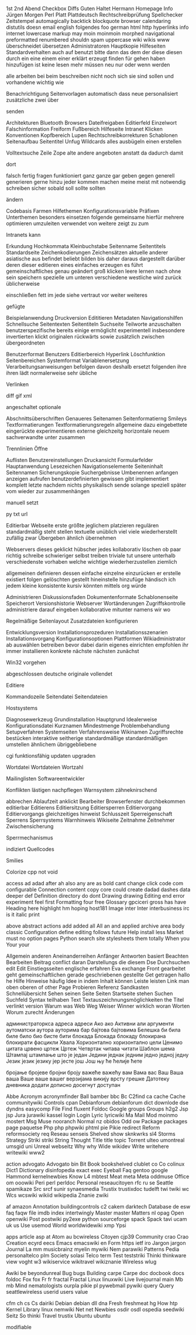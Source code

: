1st 2nd Abend Checkbox Diffs Guten Haltet Hermann Homepage Info Jürgen
Morgen Perl Platt Plattdeutsch Rechtschreibprüfung Spellchecker
Zeitstempel automagically backtick blockquote browser calendaring
distutils doesn email english folgendes foo german html http hyperlinks
info internet lowercase markup may moin moinmoin morphed navigational
preformatted renumbered shouldn spam uppercase wiki wikis www
überschneidet übersetzen Administratoren Hauptkopie Hilfeseiten
Standardverhalten auch auf benutzt bitte dann das dem der diese diesen
durch ein eine einem einer erklärt erzeugt finden für gehen haben
hinzufügen ist keine lesen mehr müssen neu nur oder wenn werden

alle arbeiten bei beim beschreiben nicht noch sich sie sind sollen und
vorhandene wichtig wie

Benachrichtigung Seitenvorlagen automatisch dass neue personalisiert
zusätzliche zwei über

senden

Architekturen Bluetooth Browsers Dateifreigaben Editierfeld Einzelwort
Falschinformation Freiform Fußbereich Hilfeseite Intranet Klicken
Konventionen Kopfbereich Lupen Rechtschreibkorrekturen Schablonen
Seitenaufbau Seitentitel Unfug Wildcards alles ausbügeln einen erstellen

Volltextsuche Zeile Zope alte andere angeboten anstatt da dadurch damit

dort

falsch fertig fragen funktioniert ganz ganze gar geben gegen generell
generieren gerne hinzu jeder kommen machen meine meist mit notwendig
schreiben sicher sobald soll sollte sollten

ändern

Codebasis Farmen Hilfethemen Konfigurationsvariable Präfixen Unterthemen
besonders einsetzen folgende gemeinsame hierfür mehrere optimieren
umzuleiten verwendet von weitere zeigt zu zum

Intranets kann

Erkundung Hochkommata Kleinbuchstabe Seitenname Seitentitels
Standardseite Zeichenkodierungen Zeichensätzen aktuelle anderer
asiatische aus befindet beliebt bilden bis daher daraus dargestellt
darüber deren dieser editieren eines einfaches erzeugen es führt
gemeinschaftliches genau geändert groß klicken leere lernen nach ohne
sein speichern spezielle um unteren verschiedene westliche wird zurück
üblicherweise

einschließen fett im jede siehe vertraut vor weiter weiteres

gefügte

Beispielanwendung Druckversion Edititieren Metadaten Navigationshilfen
Schnellsuche Seitentexten Seitentiteln Suchseite Teilworte anzuschalten
benutzerspezifische bereits einige ermöglicht experimentell insbesondere
invertierten klickt originalen rückwärts sowie zusätzlich zwischen
übergeordneten

Benutzerformat Benutzers Editierbereich Hyperlink Löschfunktion
Seitenbereichen Systemformat Variablenersetzung Verarbeitungsanweisungen
befolgen davon deshalb ersetzt folgenden ihre ihren lädt normalerweise
sehr übliche

Verlinken

diff gif xml

angeschaltet optionale

Abschnittsüberschriften Genaueres Seitenamen Seitenformatierng Smileys
Textformatierungen Textformatierungsregeln allgemeine dazu eingebettete
eingerückte experimentieren externe gleichzeitg horizontale neuem
sachverwandte unter zusammen

Trennlinien Öffne

Auflisten Benutzereinstellungen Druckansicht Formularfelder
Hauptanwendung Lesezeichen Navigationselemente Seiteninhalt Seitennamen
Sicherungskopie Suchergebnisse Umbenennen anfangen anzeigen aufrufen
benutzerdefinierten gewissen gibt implementiert komplett letzte nachdem
nichts physikalisch sende solange speziell später vom wieder zur
zusammenhängen

manuell setzt

py txt url

Editierbar Webseite erste größte jeglichem platzieren regulären
standardmäßig steht stellen textuelle unüblich viel viele
wiederherstellt zufällig zwar Übergeben ähnlich übernehmen

Webservers dieses geklickt hübscher jedes kollaborativ löschen ob paar
richtig schreibe schwieriger selbst treiben triviale tut unsere
unterhalb verschiedenste vorhaben welche wichtige wiederherzustellen
ziemlich

allgemeinen definieren dessen einfache einzelne einzurücken er erstelle
existiert folgen gelöschten gestellt hineinstelle hinzufüge händisch ich
jedem kleine konsistente kursiv könnten mittels org würde

Administrieren Diskussionsfaden Dokumentenformate Schablonenseite
Speicherort Versionshistorie Webserver Wortänderungen Zugriffskontrolle
administriere darauf eingeben kollaborative mitunter namens wir wo

Regelmäßige Seitenlayout Zusatzdateien konfigurieren

Entwicklungsversion Installationsprozeduren Installationsszenarien
Installationsvorgang Konfigurationsoptionen Plattformen
Wikiadministrator ab auswählen betreiben bevor dabei darin eigenes
einrichten empfohlen ihr immer installieren konkrete nächste nächsten
zunächst

Win32 vorgehen

abgeschlossen deutsche originale vollendet

Editiere

Kommandozeile Seitendatei Seitendateien

Hostsystems

Diagnosewerkzeug Grundinstallation Hauptgrund Idealerweise
Konfigurationsdatei Kurznamen Mindestmenge Problembehandlung
Setupverfahren Systemseiten Verfahrensweise Wikinamen Zugriffsrechte
bestücken interaktive seitherige standardmäßige standardmäßigen
umstellen ähnlichem übriggebliebene

cgi funktionsfähig updaten upgraden

Wortdatei Wortdateien Wortzahl

Mailinglisten Softwareentwickler

Konflikten lästigen nachpflegen Warnsystem zähneknirschend

abbrechen Ablaufzeit anklickt Bearbeiter Browserfenster durchbekommen
editierbar Editierens Editiersitzung Editiersperren Editiervorgang
Editiervorgangs gleichzeitiges hinweist Schlusszeit Sperreigenschaft
Sperrens Sperrsystems Warnhinweis Wikiseite Zeitnahme Zeitnehmer
Zwischensicherung

Sperrmechanismus

indiziert Quellcodes

Smilies

Colorize cpp not void

access ad adad after ah also any are as bold cant change click code com
configurable Connection content copy core could create dadad dashes data
deeper def Definition directory do dont Drawing drawing Editing end
error experiment feel first Formatting four free Glossary gpciceri gross
has have Heading here highlight hm hoping host181 Image inter Inter
interbusiness irc is it italic print

above abstract actions add added all All an and applied archive area
body classic Configuration define editing follows future Help install
less Market must no option pages Python search site stylesheets them
totally When you Your your

Allgemein anderen Aneinanderreihen Anfänger Antworten basiert Beachten
Bearbeiten Beitrag conflict daran Darstellungs die diesem Dse
Durchsuchen edit Edit Einstiegsseiten englische erfahren Eva exchange
Front gearbeitet geht gemeinschaftlichen gerade geschriebenen gestellte
Get getragen hallo he Hilfe Hinweise häufig Idee in indem Inhalt können
Leiste leisten Link man oben oberen of other Page Probieren Referenz
Sandkasten Schnellübersicht Sehen seinen Seite Seiten Startseite stehen
Suchen Suchfeld Syntax teilhaben Text Textauszeichnungsmöglichkeiten the
Titel verlinkt version Warum was Web Weg Weiser Winner wirklich woran
Worten Worum zurecht Änderungen

администраторкса адреса адреси Ако ако Активни али аргументи аутоматски
аутора ауторима бар бајтова бајтовима Белешка би била биле било био
бисте бити блокада Блокада блокаду блокирана блокирати фасцикли
Хвала Хоризонтално хоризонтално цели Ценимо цитата црвено цртеж
Цртеж Четвртак читава читати Шаблон шема Штампај штампање што је
један Једини једнак једним једно једној једну Језик језик језику јер
јесте још Још њу ће ћелије ћете

бројање бројеве бројни броју важеће важећу вам Вама вас Ваш Ваша ваша
Ваше ваше вашег верзијама викију врсту грешке Датотеку дневника
додати дописно досегнут доступан

Abbe Acronym acronymfinder Ball bamber bbc Bc C2find ca cache Cache
communitywiki Controls cpan Debianforum debianforum dict downlode dse
dyndns easycomp File Find fluxent Foldoc Google groups Groups h2g2 Jsp
jsp Jura jurawiki kassel login Login Lyric lyricwiki Ma Mail Mod moinmo
mostert Msg Muse nooranch Normal nz obidos Odd ow Package packages page
paquetse Php php phpwiki phtml pie Pikie redirect Reform reformsociety
req Reseau senseis Shelved show sknkwrks sl4 Storms Strategy Striki
striki String Thought Title title topic Torrent ulteo umontreal umsgid
uni Unreal webseitz Why why Wide wikidev Write writehere writewiki www2

action advogato Advogato bin Bit Book bookshelved clublet co Co colinux
Dict1 Dictionary disinfopedia exact exec Eyeball Faq gentoo google
Hammond kernelnewbies Know L4 mbtest Meat meta Meta oddmuse Office om
ooowiki Peri perl perldoc Personal reseaucitoyen rfc ru se Seattle
spamikaze Src srcf sunir synaesmedia Trustix trustixdoc tudelft twi
twiki wc Wcs wcswiki wikiid wikipedia Znanie zwiki

af amazon Annotation buildingcontrols c2 cakem darktech Database de esw
faq faqw file imdb index intertwingly Master master Matters nl opag Open
openwiki Post postwiki py2exe python sourceforge spack Spack tavi ucam
uk us Use usemod World worldwidewiki xmp Ypsi

apps article asp at Atom au bcwireless Citoyen cjp39 Community crao Crao
Creation ecyrd eecs Emacs emacswiki en Form https ietf iro Jargon jargon
Journal La mm musicbrainz myelin mywiki Nem parawiki Patterns Pedia
personaltelco plm Society solasi Telco term Test teststriki Thinki
thinkware view voght w3 wikiservice wikitravel wikiznanie Wireless wlug

Awiki be beyondunreal Bug bugs Building carpe Carpe doc docbook docs
foldoc Fox fox Fr fr fractal Fractal Linux linuxwiki Live livejournal
main Mb mb Mind nematologists ourpla pikie pl pywebmail pywiki query
Query seattlewireless userid users value

cfm ch cs Cs dairiki Debian debian dll dna Fresh freshmeat hg How htp
Kernel Library linux nemwiki Net net Newbies osdir osdl ospedia seedwiki
Seitz So thinki Travel trustix Ubuntu ubuntu

modifiable

